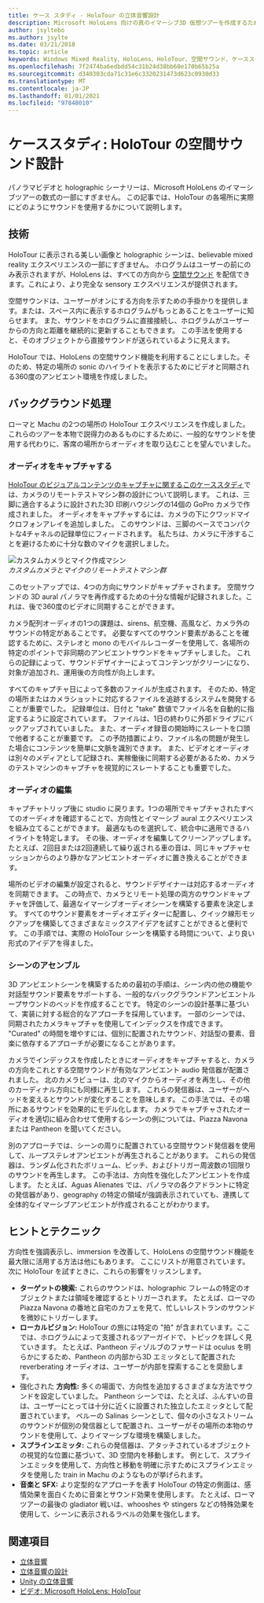 ```yaml
---
title: ケース スタディ - HoloTour の立体音響設計
description: Microsoft HoloLens 向けの真のイマーシブ3D 仮想ツアーを作成するために、パノラマビデオと holographic シーナリーは式の一部にすぎません。
author: jsyltebo
ms.author: jsylte
ms.date: 03/21/2018
ms.topic: article
keywords: Windows Mixed Reality、HoloLens、HoloTour、空間サウンド、ケーススタディ、mixed reality ヘッドセット、windows mixed reality ヘッドセット、virtual reality ヘッドセット、HoloLens、MRTK、Mixed Reality ツールキット、オーディオ
ms.openlocfilehash: 7f2474ba6edbdd54c31b24d38bb60e170b65b25a
ms.sourcegitcommit: d340303cda71c31e6c3320231473d623c0930d33
ms.translationtype: MT
ms.contentlocale: ja-JP
ms.lasthandoff: 01/01/2021
ms.locfileid: "97848010"
---
```

# <a name="case-study-spatial-sound-design-for-holotour"></a>ケーススタディ: HoloTour の空間サウンド設計

パノラマビデオと holographic シーナリーは、Microsoft HoloLens のイマーシブツアーの数式の一部にすぎません。 この記事では、HoloTour の各場所に実際にどのようにサウンドを使用するかについて説明します。

## <a name="the-tech"></a>技術

HoloTour に表示される美しい画像と holographic シーンは、believable mixed reality エクスペリエンスの一部にすぎません。 ホログラムはユーザーの前にのみ表示されますが、HoloLens は、すべての方向から [空間サウンド](spatial-sound.md) を配信できます。これにより、より完全な sensory エクスペリエンスが提供されます。

空間サウンドは、ユーザーがオンにする方向を示すための手掛かりを提供します。または、スペース内に表示するホログラムがもっとあることをユーザーに知らせます。 また、サウンドをホログラムに直接接続し、ホログラムがユーザーからの方向と距離を継続的に更新することもできます。 この手法を使用すると、そのオブジェクトから直接サウンドが送られているように見えます。

HoloTour では、HoloLens の空間サウンド機能を利用することにしました。そのため、特定の場所の sonic のハイライトを表示するためにビデオと同期される360度のアンビエント環境を作成しました。

## <a name="behind-the-scenes"></a>バックグラウンド処理

ローマと Machu の2つの場所の HoloTour エクスペリエンスを作成しました。 これらのツアーを本物で説得力のあるものにするために、一般的なサウンドを使用する代わりに、客席の場所からオーディオを取り込むことを望んでいました。

### <a name="capturing-the-audio"></a>オーディオをキャプチャする

[HoloTour のビジュアルコンテンツのキャプチャに関するこのケーススタディ](../out-of-scope/case-study-capturing-and-creating-content-for-holotour.md)では、カメラのリモートテストマシン群の設計について説明します。 これは、三脚に適合するように設計された3D 印刷ハウジングの14個の GoPro カメラで作成されました。 オーディオをキャプチャするには、カメラの下にクワッドマイクロフォンアレイを追加しました。 このサウンドは、三脚のベースでコンパクトな4チャネルの記録単位にフィードされます。 私たちは、カメラに干渉することを避けるために十分な数のマイクを選択しました。

![カスタムカメラとマイク作成マシン](images/camera-rig-microphones-300px.png)<br>
*カスタムカメラとマイクのリモートテストマシン群*

このセットアップでは、4つの方向にサウンドがキャプチャされます。 空間サウンドの 3D aural パノラマを再作成するための十分な情報が記録されました。これは、後で360度のビデオに同期することができます。

カメラ配列オーディオの1つの課題は、sirens、航空機、高風など、カメラ外のサウンドの特定があることです。 必要なすべてのサウンド要素があることを確認するために、ステレオと mono のモバイルレコーダーを使用して、各場所の特定のポイントで非同期のアンビエントサウンドをキャプチャしました。 これらの記録によって、サウンドデザイナーによってコンテンツがクリーンになり、対象が追加され、運用後の方向性が向上します。

すべてのキャプチャ日によって多数のファイルが生成されます。 そのため、特定の場所またはカメラショットに対応するファイルを追跡するシステムを開発することが重要でした。 記録単位は、日付と "take" 数値でファイル名を自動的に指定するように設定されています。 ファイルは、1日の終わりに外部ドライブにバックアップされていました。 また、オーディオ録音の開始時にスレートを口頭で他者することが重要です。 この予防措置により、ファイル名の問題が発生した場合にコンテンツを簡単に文脈を識別できます。 また、ビデオとオーディオは別々のメディアとして記録され、実稼働後に同期する必要があるため、カメラのテストマシンのキャプチャを視覚的にスレートすることも重要でした。

### <a name="editing-the-audio"></a>オーディオの編集

キャプチャトリップ後に studio に戻ります。1つの場所でキャプチャされたすべてのオーディオを確認することで、方向性とイマーシブ aural エクスペリエンスを組み立てることができます。 最適なものを選択して、統合中に適用できるハイライトを特定します。 その後、オーディオを編集してクリーンアップします。 たとえば、2回目または2回連続して繰り返される車の音は、同じキャプチャセッションからのより静かなアンビエントオーディオに置き換えることができます。

場所のビデオの編集が設定されると、サウンドデザイナーは対応するオーディオを同期できます。 この時点で、カメラとリモート処理の両方のサウンドキャプチャを評価して、最適なイマーシブオーディオシーンを構築する要素を決定します。 すべてのサウンド要素をオーディオエディターに配置し、クイック線形モックアップを構築してさまざまなミックスアイデアを試すことができると便利です。 この手順では、実際の HoloTour シーンを構築する時間について、より良い形式のアイデアを得ました。

### <a name="assembling-the-scene"></a>シーンのアセンブル

3D アンビエントシーンを構築するための最初の手順は、シーン内の他の機能や対話型サウンド要素をサポートする、一般的なバックグラウンドアンビエントループサウンドのベッドを作成することです。 特定のシーンの設計基準に基づいて、実装に対する総合的なアプローチを採用しています。 一部のシーンでは、同期されたカメラキャプチャを使用してインデックスを作成できます。 "Curated" の時間を増やすには、個別に配置されたサウンド、対話型の要素、音楽に依存するアプローチが必要になることがあります。

カメラでインデックスを作成したときにオーディオをキャプチャすると、カメラの方向をこれとする空間サウンドが有効なアンビエント audio 発信器が配置されました。 北のカメラビューは、北のマイクからオーディオを再生し、その他のカーディナル方向にも同様に再生します。 これらの発信器は、ユーザーがヘッドを変えるとサウンドが変化することを意味します。 この手法では、その場所にあるサウンドを効果的にモデル化します。 カメラでキャプチャされたオーディオを適切に組み合わせて使用するシーンの例については、Piazza Navona または Pantheon を聞いてください。

別のアプローチでは、シーンの周りに配置されている空間サウンド発信器を使用して、ループステレオアンビエントが再生されることがあります。 これらの発信器は、ランダム化されたボリューム、ピッチ、およびトリガー周波数の1回限りのサウンドを再生します。 この手法は、方向性を強化したアンビエントを作成します。 たとえば、Aguas Alienates では、パノラマの各クアドラントに特定の発信器があり、geography の特定の領域が強調表示されていても、連携して全体的なイマーシブアンビエントが作成されることがわかります。

## <a name="tips-and-tricks"></a>ヒントとテクニック

方向性を強調表示し、immersion を改善して、HoloLens の空間サウンド機能を最大限に活用する方法は他にもあります。 ここにリストが用意されています。 次に HoloTour を試すときに、これらの影響をリッスンします。
* **ターゲットの検索:** これらのサウンドは、holographic フレームの特定のオブジェクトまたは領域を確認するとトリガーされます。 たとえば、ローマの Piazza Navona の番地と自宅のカフェを見て、忙しいレストランのサウンドを微妙にトリガーします。
* **ローカルビジョン:** HoloTour の旅には特定の "拍" が含まれています。ここでは、ホログラムによって支援されるツアーガイドで、トピックを詳しく見ていきます。 たとえば、Pantheon ディゾルブのファサードは oculus を明らかにするため、Pantheon の内部から3D エミッタとして配置された reverberating オーディオは、ユーザーが内部を探索することを奨励します。
* 強化された **方向性:** 多くの場面で、方向性を追加するさまざまな方法でサウンドを設定していました。 Pantheon シーンでは、たとえば、ふんすいの音は、ユーザーにとっては十分に近くに設置された独立したエミッタとして配置されています。 ペルーの Salinas シーンとして、個々の小さなストリームのサウンドが個別の発信器として配置され、ユーザーがその場所の本物のサウンドを使用して、よりイマーシブな環境を構築しました。
* **スプラインエミッタ:** これらの発信器は、アタッチされているオブジェクトの視覚的な位置に基づいて、3D 空間内を移動します。 例として、スプラインエミッタを使用して、方向性と移動を明確に示すためにスプラインエミッタを使用した train in Machu のようなものが挙げられます。
* **音楽と SFX:** より定型的なアプローチを表す HoloTour の特定の側面は、感情効果を面白くために音楽とサウンド効果を使用します。 たとえば、ローマツアーの最後の gladiator 戦いは、whooshes や stingers などの特殊効果を使用して、シーンに表示されるラベルの効果を強化します。

## <a name="see-also"></a>関連項目

* [立体音響](spatial-sound.md)
* [立体音響の設計](spatial-sound-design.md)
* [Unity の立体音響](../develop/unity/spatial-sound-in-unity.md)
* [ビデオ: Microsoft HoloLens: HoloTour](https://www.youtube.com/watch?v=pLd9WPlaMpY)
